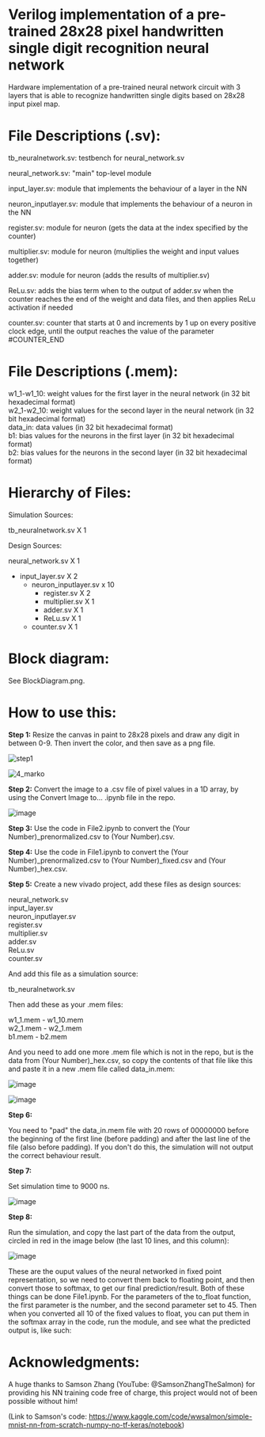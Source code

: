 # Verilog implementation of a pre-trained 28x28 pixel handwritten single digit recognition neural network   
Hardware implementation of a pre-trained neural network circuit with 3 layers that is able to recognize handwritten single digits based on 28x28 input pixel map.


# __File Descriptions (.sv):__  

tb_neuralnetwork.sv: testbench for neural_network.sv  

neural_network.sv: "main" top-level module  

input_layer.sv: module that implements the behaviour of a layer in the NN  

neuron_inputlayer.sv: module that implements the behaviour of a neuron in the NN  

register.sv: module for neuron (gets the data at the index specified by the counter)  

multiplier.sv: module for neuron (multiplies the weight and input values together)  

adder.sv: module for neuron (adds the results of multiplier.sv)  

ReLu.sv: adds the bias term when to the output of adder.sv when the counter reaches the end of the weight and data files, and then applies ReLu activation if needed    

counter.sv: counter that starts at 0 and increments by 1 up on every positive clock edge, until the output reaches the value of the parameter #COUNTER_END  

# __File Descriptions (.mem):__  

w1_1-w1_10: weight values for the first layer in the neural network (in 32 bit hexadecimal format)  
w2_1-w2_10: weight values for the second layer in the neural network (in 32 bit hexadecimal format)  
data_in: data values (in 32 bit hexadecimal format)  
b1: bias values for the neurons in the first layer (in 32 bit hexadecimal format)  
b2: bias values for the neurons in the second layer (in 32 bit hexadecimal format)  

# __Hierarchy of Files:__  

Simulation Sources:  

tb_neuralnetwork.sv X 1  

Design Sources:  

neural_network.sv X 1  
- input_layer.sv X 2  
  - neuron_inputlayer.sv x 10  
    - register.sv X 2   
    - multiplier.sv X 1  
    - adder.sv X 1  
    - ReLu.sv X 1  
  - counter.sv X 1  


# __Block diagram:__  

See BlockDiagram.png.

# __How to use this:__  

__Step 1:__ Resize the canvas in paint to 28x28 pixels and draw any digit in between 0-9. Then invert the color, and then save as a png file.  

![step1](https://user-images.githubusercontent.com/126916558/226153939-a270a304-ffdd-441f-9ab8-3864d5d8588b.PNG)  

![4_marko](https://user-images.githubusercontent.com/126916558/226153957-6ccf1e24-eeb7-4f53-a865-bc0ab9c67455.png)  

__Step 2:__ Convert the image to a .csv file of pixel values in a 1D array, by using the Convert Image to... .ipynb file in the repo.

![image](https://user-images.githubusercontent.com/126916558/226154252-f089e756-2f3c-4040-ad4d-10e4ba2af39d.png)

__Step 3:__ Use the code in File2.ipynb to convert the (Your Number)_prenormalized.csv to (Your Number).csv.

__Step 4:__ Use the code in File1.ipynb to convert the (Your Number)_prenormalized.csv to (Your Number)_fixed.csv and (Your Number)_hex.csv.

__Step 5:__ Create a new vivado project, add these files as design sources:

neural_network.sv  
input_layer.sv  
neuron_inputlayer.sv  
register.sv  
multiplier.sv  
adder.sv  
ReLu.sv  
counter.sv  

And add this file as a simulation source:  

tb_neuralnetwork.sv  

Then add these as your .mem files:  

w1_1.mem - w1_10.mem  
w2_1.mem - w2_1.mem  
b1.mem - b2.mem  

And you need to add one more .mem file which is not in the repo, but is the data from (Your Number)_hex.csv, so copy the contents of that file like this and paste it in a new .mem file called data_in.mem:  

![image](https://user-images.githubusercontent.com/126916558/226155214-3d7989a4-a81a-48fc-ad31-e44e19e38694.png)  

![image](https://user-images.githubusercontent.com/126916558/226155244-bee87bdf-fec7-458c-9af4-4af6cbe4dacb.png)  

__Step 6:__  

You need to "pad" the data_in.mem file with 20 rows of 00000000 before the beginning of the first line (before padding) and after the last line of the file (also before padding). If you don't do this, the simulation will not output the correct behaviour result.

__Step 7:__  

Set simulation time to 9000 ns.

![image](https://user-images.githubusercontent.com/126916558/226156390-75ed374c-9bd6-4271-a664-5a40d72d7718.png)

__Step 8:__

Run the simulation, and copy the last part of the data from the output, circled in red in the image below (the last 10 lines, and this column):

![image](https://user-images.githubusercontent.com/126916558/226157431-f1052bf8-386a-41d2-96a9-04a9248459fe.png)  

These are the ouput values of the neural networked in fixed point representation, so we need to convert them back to floating point, and then convert those to softmax, to get our final prediction/result. Both of these things can be done File1.ipynb. For the parameters of the to_float function, the first parameter is the number, and the second parameter set to 45. Then when you converted all 10 of the fixed values to float, you can put them in the softmax array in the code, run the module, and see what the predicted output is, like such:



# __Acknowledgments:__  

A huge thanks to Samson Zhang (YouTube: @SamsonZhangTheSalmon) for providing his NN training code free of charge, this project would not of been possible without him!  

(Link to Samson's code: https://www.kaggle.com/code/wwsalmon/simple-mnist-nn-from-scratch-numpy-no-tf-keras/notebook)  




